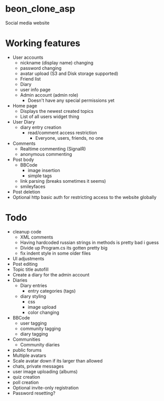 # beon_clone_asp

Social media website

# Working features

* User accounts
  * nickname (display name) changing
  * password changing
  * avatar upload (S3 and Disk storage supported)
  * Friend list
  * Diary
  * user info page
  * Admin account (admin role)
    * Doesn't have any special permissions yet
* Home page
  * Displays the newest created topics
  * List of all users widget thing
* User Diary
  * diary entry creation
    * read/comment access restriction
      * Everyone, users, friends, no one
* Comments
  * Realtime commenting (SignalR)
  * anonymous commenting
* Post body
  * BBCode
    * image insertion
    * simple tags
  * link parsing (breaks sometimes it seems)
  * smileyfaces
* Post deletion
* Optional http basic auth for restricting access to the website globally

# Todo

* cleanup code
  * XML comments
  * Having hardcoded russian strings in methods is pretty bad i guess
  * Divide up Program.cs its gotten pretty big
  * fix indent style in some older files
* UI adjustments
* Post editing
* Topic title autofill
* Create a diary for the admin account
* Diaries
  * Diary entries
    * entry categories (tags)
  * diary styling
    * css
    * image upload
    * color changing
* BBCode
  * user tagging
  * community tagging
  * diary tagging
* Communities
  * Community diaries
* public forums
* Multiple avatars
* Scale avatar down if its larger than allowed
* chats, private messages
* user image uploading (albums)
* quiz creation
* poll creation
* Optional invite-only registration
* Password resetting?
